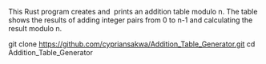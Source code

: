 This Rust program creates and  prints an addition table modulo n. 
The table shows the results of adding integer pairs from 0 to n-1 and calculating the result modulo n.

git clone https://github.com/cypriansakwa/Addition_Table_Generator.git
cd Addition_Table_Generator

